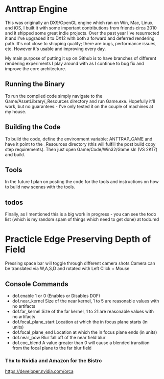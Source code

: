 # Anttrap Engine

This was originally an DX9/OpenGL engine which ran on Win, Mac, Linux, and iOS, I built it with some important contributions from friends circa 2010 and it shipped some great indie projects.  Over the past year I've resurrected it and I've upgraded it to DX12 with both a forward and deferred rendering path.  It's not close to shipping quality; there are bugs, performance issues, etc.  However it's usable and improving every day.

My main purpose of putting it up on Github is to have branches of different rendering experiments I play around with as I continue to bug fix and improve the core architecture.

## Running the Binary
To run the compiled code simply navigate to the Game/AssetLibrary/_Resources directory and run Game.exe.  Hopefully it'll work, but no guarantees - I've only tested it on the couple of machines at my house.  

## Building the Code
To build the code, define the environment variable: ANTTRAP_GAME and have it point to the _Resources directory (this will fulfill the post build copy step requirements).  Then just open Game/Code/Win32/Game.sln (VS 2K17) and build.  

## Tools
In the future I plan on posting the code for the tools and instructions on how to build new scenes with the tools.

## todos
Finally, as I mentioned this is a big work in progress - you can see the todo list (which is my random spam of things which need to get done) at todo.md

# Practicle Edge Preserving Depth of Field
Pressing space bar will toggle through different camera shots
Camera can be translated via W,A,S,D and rotated with Left Click + Mouse

## Console Commands
* dof.enable               1 or 0 (Enables or Disables DOF)
* dof.near_kernel          Size of the near kernel, 1 to 5 are reasonable values with no artifacts
* dof.far_kernel           Size of the far kernel, 1 to 21 are reasonable values with no artifacts
* dof.focal_plane_start    Location at which the in focus plane starts (in units)
* dof.focal_plane_end      Location at which the in focus plane ends (in units)
* dof.near_pow             Blur fall off of the near field blur
* dof.coc_blend            A value greater than 0 will cause a blended transition from the focal plane to the far blur field

### Thx to Nvidia and Amazon for the Bistro
https://developer.nvidia.com/orca